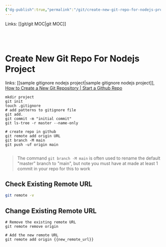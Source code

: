 ```yaml
---
{"dg-publish":true,"permalink":"/git/create-new-git-repo-for-nodejs-project/","tags":["git"]}
---
```



Links: [[git/git MOC\|git MOC]]

<br ><br >

# Create New Git Repo For Nodejs Project

links: [[sample gitignore nodejs project\|sample gitignore nodejs project]], [How to Create a New Git Repository | Start a Github Repo](https://initialcommit.com/blog/git-create-repository)

```Shell
mkdir project
git init 
touch .gitignore
# add patterns to gitignore file
git add. 
git commit -m "initial commit"
git ls-tree -r master --name-only

# create repo in github
git remote add origin URL
git branch -M main
git push -uf origin main


```

> The command `git branch -M main` is often used to rename the default "master" branch to "main", but note you must have at made at least 1 commit in your repo for this to work

## Check Existing Remote URL

```bash
git remote -v
```

## Change Existing Remote URL

```Shell
# Remove the existing remote URL
git remote remove origin

# Add the new remote URL
git remote add origin {{new_remote_url}}
```
